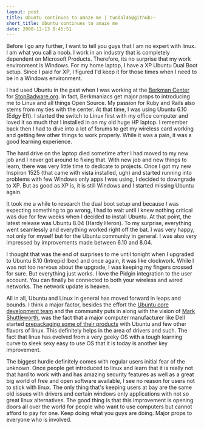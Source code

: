 ```yaml
---
layout: post
title: Ubuntu continues to amaze me | tundal45@github:~
short_title: Ubuntu continues to amaze me
date: 2008-12-13 8:45:51
---
```


Before I go any further, I want to tell you guys that I am no expert
with linux. I am what you call a noob. I work in an industry that is
completely dependent on Microsoft Products. Therefore, its no surprise
that my work environment is Windows. For my home laptop, I have a XP
Ubuntu Dual Boot setup. Since I paid for XP, I figured I'd keep it for
those times when I need to be in a Windows environment.

I had used Ubuntu in the past when I was working at the [Berkman
Center](http://cyber.law.harvard.edu) for
[StopBadware.org](http://www.stopbadware.org). In fact, Berkmaniacs get
major props to introducing me to Linux and all things Open Source. My
passion for Ruby and Rails also stems from my ties with the center. At
that time, I was using Ubuntu 6.10 (Edgy Eft). I started the switch to
Linux first with my office computer and loved it so much that I
installed in on my old huge HP laptop. I remember back then I had to
dive into a lot of forums to get my wireless card working and getting
few other things to work properly. While it was a pain, it was a good
learning experience.

The hard drive on the laptop died sometime after I had moved to my new
job and I never got around to fixing that. With new job and new things
to learn, there was very little time to dedicate to projects. Once I got
my new Inspiron 1525 (that came with vista installed, ugh) and started
running into  problems with few Windows only apps I was using, I decided
to downgrade to XP. But as good as XP is, it is still Windows and I
started missing Ubuntu again.

It took me a while to research the dual boot setup and because I was
expecting something to go wrong, I had to wait until I knew nothing
critical was due for few weeks when I decided to install Ubuntu. At that
point, the latest release was Ubuntu 8.04 (Hardy Heron). To my surprise,
everything went seamlessly and everything worked right off the bat. I
was very happy, not only for myself but for the Ubuntu community in
general. I was also very impressed by improvements made between 6.10 and
8.04.

I thought that was the end of surprises to me until tonight when I
upgraded to Ubuntu 8.10 (Intrepid Ibex) and once again, it was like
clockwork. While I was not too nervous about the upgrade, I was keeping
my fingers crossed for sure. But everything just works. I love the
Pidgin integration to the user account. You can finally be connected to
both your wireless and wired networks. The network update is heaven.

All in all, Ubuntu and Linux in general has moved forward in leaps and
bounds. I think a major factor, besides the effort the [Ubuntu core
development team](https://launchpad.net/~ubuntu-core-dev/+members) and
the community puts in along with the vision of [Mark
Shuttleworth](http://www.markshuttleworth.com/), was the fact that a
major computer manufacturer like Dell started [prepackaging some of
their
products](http://www.dell.com/content/topics/global.aspx/alliances/en/linux?c=us&amp;cs=555&amp;l=en&amp;s=biz)
with Ubuntu and few other flavors of linux. This definitely helps in the
area of drivers and such. The fact that linux has evolved from a very
geeky OS with a tough learning curve to sleek sexy easy to use OS that
it is today is another key improvement.

The biggest hurdle definitely comes with regular users initial fear of
the unknown. Once people get introduced to linux and learn that it is
really not that hard to work with and has amazing security features as
well as a great big world of free and open software available, I see no
reason for users not to stick with linux. The only thing that's keeping
users at bay are the same old issues with drivers and certain windows
only applications with not so great linux alternatives. The good thing
is that this improvement is opening doors all over the world for people
who want to use computers but cannot afford to pay for one. Keep doing
what you guys are doing. Major props to everyone who is involved.
